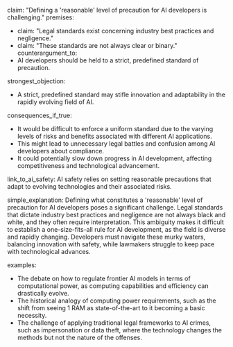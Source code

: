 claim: "Defining a 'reasonable' level of precaution for AI developers is challenging."
premises:
  - claim: "Legal standards exist concerning industry best practices and negligence."
  - claim: "These standards are not always clear or binary."
counterargument_to:
  - AI developers should be held to a strict, predefined standard of precaution.

strongest_objection:
  - A strict, predefined standard may stifle innovation and adaptability in the rapidly evolving field of AI.

consequences_if_true:
  - It would be difficult to enforce a uniform standard due to the varying levels of risks and benefits associated with different AI applications.
  - This might lead to unnecessary legal battles and confusion among AI developers about compliance.
  - It could potentially slow down progress in AI development, affecting competitiveness and technological advancement.

link_to_ai_safety:
  AI safety relies on setting reasonable precautions that adapt to evolving technologies and their associated risks.

simple_explanation:
  Defining what constitutes a 'reasonable' level of precaution for AI developers poses a significant challenge. Legal standards that dictate industry best practices and negligence are not always black and white, and they often require interpretation. This ambiguity makes it difficult to establish a one-size-fits-all rule for AI development, as the field is diverse and rapidly changing. Developers must navigate these murky waters, balancing innovation with safety, while lawmakers struggle to keep pace with technological advances.

examples:
  - The debate on how to regulate frontier AI models in terms of computational power, as computing capabilities and efficiency can drastically evolve.
  - The historical analogy of computing power requirements, such as the shift from seeing 1 RAM as state-of-the-art to it becoming a basic necessity.
  - The challenge of applying traditional legal frameworks to AI crimes, such as impersonation or data theft, where the technology changes the methods but not the nature of the offenses.
